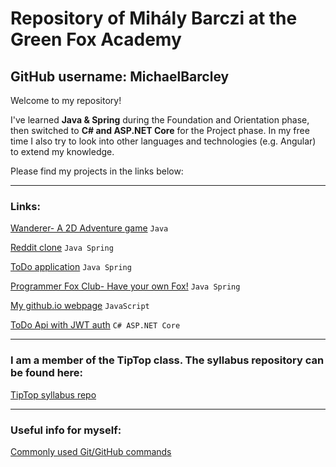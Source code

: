 ﻿# Repository of Mihály Barczi at the Green Fox Academy
## GitHub username: MichaelBarcley

Welcome to my repository!

I've learned **Java & Spring** during the Foundation and Orientation phase, then switched to **C# and ASP.NET Core** for the Project phase.
In my free time I also try to look into other languages and technologies (e.g. Angular) to extend my knowledge.

Please find my projects in the links below:

---

### Links:  
[Wanderer- A 2D Adventure game](https://github.com/MichaelBarcley/wanderer-java) `Java`

[Reddit clone](https://github.com/green-fox-academy/MichaelBarcley/tree/master/Java/week-09/day-4) `Java Spring`

[ToDo application](https://github.com/green-fox-academy/MichaelBarcley/tree/master/Java/week-09/day-1/sqldemo) `Java Spring`

[Programmer Fox Club- Have your own Fox!](https://github.com/green-fox-academy/MichaelBarcley/tree/master/Java/week-08/day-5) `Java Spring`

[My github.io webpage](https://michaelbarcley.github.io/) `JavaScript`

[ToDo Api with JWT auth](https://github.com/green-fox-academy/MichaelBarcley/tree/master/C%23/TodoApi) `C# ASP.NET Core`

---

### I am a member of the TipTop class. The syllabus repository can be found here:  
[TipTop syllabus repo](https://github.com/green-fox-academy/tiptop-syllabus)  

---

### Useful info for myself:  
[Commonly used Git/GitHub commands](https://github.com/green-fox-academy/MichaelBarcley/blob/master/GitHub.md)  
